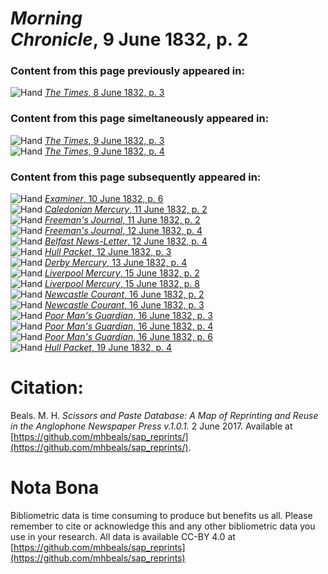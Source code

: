 # *Morning Chronicle*, 9 June 1832, p. 2  
  
### Content from this page previously appeared in:  
![Hand](http://scissorsandpaste.net/wp-content/uploads/2017/06/smallhandpointer.png) [*The Times*, 8 June 1832, p. 3](https://mhbeals.github.io/sap_html/The-Times/The-Times-8-June-1832-p-3)  
  
### Content from this page simeltaneously appeared in:  
![Hand](http://scissorsandpaste.net/wp-content/uploads/2017/06/smallhandpointer.png) [*The Times*, 9 June 1832, p. 3](https://mhbeals.github.io/sap_html/The-Times/The-Times-9-June-1832-p-3)  
![Hand](http://scissorsandpaste.net/wp-content/uploads/2017/06/smallhandpointer.png) [*The Times*, 9 June 1832, p. 4](https://mhbeals.github.io/sap_html/The-Times/The-Times-9-June-1832-p-4)  
  
### Content from this page subsequently appeared in:  
![Hand](http://scissorsandpaste.net/wp-content/uploads/2017/06/smallhandpointer.png) [*Examiner*, 10 June 1832, p. 6](https://mhbeals.github.io/sap_html/Examiner/Examiner-10-June-1832-p-6)  
![Hand](http://scissorsandpaste.net/wp-content/uploads/2017/06/smallhandpointer.png) [*Caledonian Mercury*, 11 June 1832, p. 2](https://mhbeals.github.io/sap_html/Caledonian-Mercury/Caledonian-Mercury-11-June-1832-p-2)  
![Hand](http://scissorsandpaste.net/wp-content/uploads/2017/06/smallhandpointer.png) [*Freeman's Journal*, 11 June 1832, p. 2](https://mhbeals.github.io/sap_html/Freeman's-Journal/Freeman's-Journal-11-June-1832-p-2)  
![Hand](http://scissorsandpaste.net/wp-content/uploads/2017/06/smallhandpointer.png) [*Freeman's Journal*, 12 June 1832, p. 4](https://mhbeals.github.io/sap_html/Freeman's-Journal/Freeman's-Journal-12-June-1832-p-4)  
![Hand](http://scissorsandpaste.net/wp-content/uploads/2017/06/smallhandpointer.png) [*Belfast News-Letter*, 12 June 1832, p. 4](https://mhbeals.github.io/sap_html/Belfast-News-Letter/Belfast-News-Letter-12-June-1832-p-4)  
![Hand](http://scissorsandpaste.net/wp-content/uploads/2017/06/smallhandpointer.png) [*Hull Packet*, 12 June 1832, p. 3](https://mhbeals.github.io/sap_html/Hull-Packet/Hull-Packet-12-June-1832-p-3)  
![Hand](http://scissorsandpaste.net/wp-content/uploads/2017/06/smallhandpointer.png) [*Derby Mercury*, 13 June 1832, p. 4](https://mhbeals.github.io/sap_html/Derby-Mercury/Derby-Mercury-13-June-1832-p-4)  
![Hand](http://scissorsandpaste.net/wp-content/uploads/2017/06/smallhandpointer.png) [*Liverpool Mercury*, 15 June 1832, p. 2](https://mhbeals.github.io/sap_html/Liverpool-Mercury/Liverpool-Mercury-15-June-1832-p-2)  
![Hand](http://scissorsandpaste.net/wp-content/uploads/2017/06/smallhandpointer.png) [*Liverpool Mercury*, 15 June 1832, p. 8](https://mhbeals.github.io/sap_html/Liverpool-Mercury/Liverpool-Mercury-15-June-1832-p-8)  
![Hand](http://scissorsandpaste.net/wp-content/uploads/2017/06/smallhandpointer.png) [*Newcastle Courant*, 16 June 1832, p. 2](https://mhbeals.github.io/sap_html/Newcastle-Courant/Newcastle-Courant-16-June-1832-p-2)  
![Hand](http://scissorsandpaste.net/wp-content/uploads/2017/06/smallhandpointer.png) [*Newcastle Courant*, 16 June 1832, p. 3](https://mhbeals.github.io/sap_html/Newcastle-Courant/Newcastle-Courant-16-June-1832-p-3)  
![Hand](http://scissorsandpaste.net/wp-content/uploads/2017/06/smallhandpointer.png) [*Poor Man's Guardian*, 16 June 1832, p. 3](https://mhbeals.github.io/sap_html/Poor-Man's-Guardian/Poor-Man's-Guardian-16-June-1832-p-3)  
![Hand](http://scissorsandpaste.net/wp-content/uploads/2017/06/smallhandpointer.png) [*Poor Man's Guardian*, 16 June 1832, p. 4](https://mhbeals.github.io/sap_html/Poor-Man's-Guardian/Poor-Man's-Guardian-16-June-1832-p-4)  
![Hand](http://scissorsandpaste.net/wp-content/uploads/2017/06/smallhandpointer.png) [*Poor Man's Guardian*, 16 June 1832, p. 6](https://mhbeals.github.io/sap_html/Poor-Man's-Guardian/Poor-Man's-Guardian-16-June-1832-p-6)  
![Hand](http://scissorsandpaste.net/wp-content/uploads/2017/06/smallhandpointer.png) [*Hull Packet*, 19 June 1832, p. 4](https://mhbeals.github.io/sap_html/Hull-Packet/Hull-Packet-19-June-1832-p-4)  


# Citation: 

Beals. M. H. *Scissors and Paste Database: A Map of Reprinting and Reuse in the Anglophone Newspaper Press v.1.0.1.* 2 June 2017. Available at [https://github.com/mhbeals/sap_reprints/](https://github.com/mhbeals/sap_reprints/). 

# Nota Bona

Bibliometric data is time consuming to produce but benefits us all. Please remember to cite or acknowledge this and any other bibliometric data you use in your research. All data is available CC-BY 4.0 at [https://github.com/mhbeals/sap_reprints](https://github.com/mhbeals/sap_reprints)